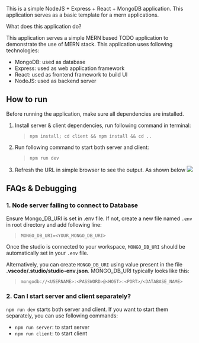 
This is a simple NodeJS + Express + React + MongoDB application. This application serves as a basic template for a mern applications.

What does this application do?

This application serves a simple MERN based TODO application to demonstrate the use of MERN stack. This application uses following technologies:
- MongoDB: used as database
- Express: used as web application framework
- React: used as frontend framework to build UI
- NodeJS: used as backend server


## How to run

Before running the application, make sure all dependencies are installed. 

1. Install server & client dependencies, run following command in terminal:
   > `npm install; cd client && npm install && cd ..`

2. Run following command to start both server and client:
   > `npm run dev`

3. Refresh the URL in simple browser to see the output. As shown below
   ![](https://static.onecompiler.com/images/posts/3zzkbysj7/mern-reload.png)



## FAQs & Debugging

### 1. Node server failing to connect to Database

   Ensure Mongo_DB_URI is set in .env file. If not, create a new file named `.env` in root directory and add following line:
   > `MONGO_DB_URI=<YOUR_MONGO_DB_URI>`

   Once the studio is connected to your workspace, `MONGO_DB_URI` should be automatically set in your `.env` file.

   Alternatively, you can create `MONGO_DB_URI` using value present in the file **.vscode/.studio/studio-env.json**.
   MONGO_DB_URI typically looks like this:
> `mongodb://<USERNAME>:<PASSWORD>@<HOST>:<PORT>/<DATABASE_NAME>`

### 2. Can I start server and client separately?   
   `npm run dev` starts both server and client. If you want to start them separately, you can use following commands:
   - `npm run server`: to start server
   - `npm run client`: to start client
